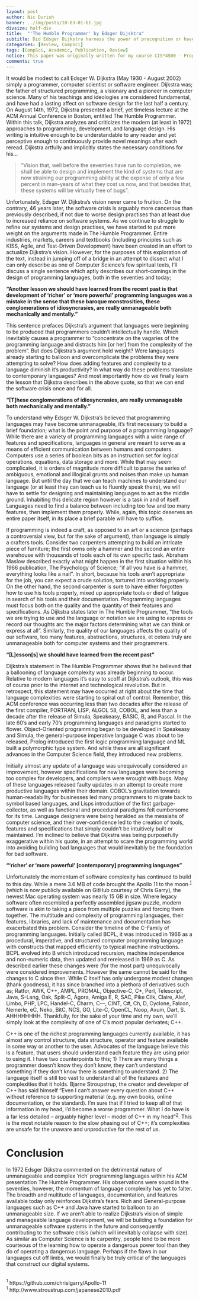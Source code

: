 ```yaml
---
layout: post
author: Nic Durish
banner: ../img/posts/18-03-01-b1.jpg
divsize: half-div
title:  "'The Humble Programmer' by Edsger Dijsktra"
subtitle: Did Edsger Dijkstra harness the power of precognition or have we still not learned from our past mistakes?
categories: [Review, CompSci]
tags: [CompSci, Academic, Publication, Review]
notice: This paper was originally written for my course CIS*4500 - Programming Languages, taken at the University of Guelph. The paper I'm reviewing is a Computer Science Publication by Edsger Dijkstra
comments: true
---
```


It would be modest to call Edsger W. Dijkstra (May 1930 - August 2002) simply a programmer, computer scientist or software engineer. Dijkstra was; the father of structured programming, a visionary and a pioneer in computer science. Many of his teachings and ideologies are considered fundamental, and have had a lasting affect on software design for the last half a century. On August 14th, 1972, Dijkstra presented a brief, yet timeless lecture at the ACM Annual Conference in Boston, entitled The Humble Programmer. Within this talk, Dijkstra analyzes and criticizes the modern (at least in 1972) approaches to programming, development, and language design. His writing is intuitive enough to be understandable to any reader and yet perceptive enough to continuously provide novel meanings after each reread. Dijkstra artfully and implicitly states the necessary conditions for his...
> “Vision that, well before the seventies have run to completion, we shall be able to design and implement the kind of systems that are now straining our programming ability at the expense of only a few percent in man-years of what they cost us now, and that besides that, these systems will be virtually free of bugs”.

Unfortunately, Edsger W. Dijkstra’s vision never came to fruition. On the contrary, 46 years later, the software crisis is arguably more cancerous than previously described, if not due to worse design practises than at least due to increased reliance on software systems. As we continue to struggle to refine our systems and design practises, we have started to put more weight on the arguments made in The Humble Programmer. Entire industries, markets, careers and textbooks (including principles such as KISS, Agile, and Test-Driven Development) have been created in an effort to actualize Dijkstra’s vision. However, for the purposes of this exploration of the text, instead in jumping off of a bridge in an attempt to dissect what I can only describe as one of Computer Science’s few spiritual texts, I’ll discuss a single sentence which aptly describes our short-comings in the design of programming languages, both in the seventies and today;

**“Another lesson we should have learned from the recent past is that development of ‘richer’ or ‘more powerful’ programming languages was a mistake in the sense that these baroque monstrosities, these conglomerations of idiosyncrasies, are really unmanageable both mechanically and mentally.”**

This sentence prefaces Dijkstra’s argument that languages were beginning to be produced that programmers couldn’t intellectually handle. Which inevitably causes a programmer to “concentrate on the vagaries of the programming language and distracts him [or her] from the complexity of the problem”. But does Dijkstra’s argument hold weight? Were languages already starting to balloon and overcomplicate the problems they were attempting to solve? How does adding features and complexity to a language diminish it’s productivity? In what way do these problems translate to contemporary languages? And most importantly how do we finally learn the lesson that Dijkstra describes in the above quote, so that we can end the software crisis once and for all.

**“[T]hese conglomerations of idiosyncrasies, are really unmanageable both mechanically and mentally.”**

To understand why Edsger W. Dijkstra’s believed that programming languages may have become unmanageable, it’s first necessary to build a brief foundation; what is the point and purpose of a programming language? While there are a variety of programming languages with a wide range of features and specifications, languages in general are meant to serve as a means of efficient communication between humans and computers. Computers use a series of boolean bits as an instruction set for logical operations, equations, data storage and more. While that may seem complicated, it is orders of magnitude more difficult to parse the series of ambiguous, emotional and illogical grunts and noises than make up human language. But until the day that we can teach machines to understand our language (or at least they can teach us to fluently speak theirs), we will have to settle for designing and maintaining languages to act as the middle ground. Inhabiting this delicate region however is a task in and of itself. Languages need to find a balance between including too few and too many features, then implement them properly. While, again, this topic deserves an entire paper itself, in its place a brief parable will have to suffice.

If programming is indeed a craft, as opposed to an art or a science (perhaps a controversial view, but for the sake of argument), than language is simply a crafters tools. Consider two carpenters attempting to build an intricate piece of furniture; the first owns only a hammer and the second an entire warehouse with thousands of tools each of its own specific task. Abraham Maslow described exactly what might happen in the first situation within his 1966 publication, The Psychology of Science; "if all you have is a hammer, everything looks like a nail”. In short, because his tools aren’t appropriate for the job, you can expect a crude solution, tortured into working properly. On the other hand, the second carpenter is sure to have either forgotten how to use his tools properly, mixed up appropriate tools or died of fatigue in search of his tools and their documentation. Programming languages must focus both on the quality and the quantity of their features and specifications. As Dijkstra states later in The Humble Programmer, “the tools we are trying to use and the language or notation we are using to express or record our thoughts arc the major factors determining what we can think or express at all”. Similarly, the quality of our languages affects the quality of our software, too many features, abstractions, structures, et cetera truly are unmanageable both for computer systems and their programmers.

**“[L]esson[s] we should have learned from the recent past”**

Dijkstra’s statement in The Humble Programmer shows that he believed that a ballooning of language complexity was already beginning to occur. Relative to modern languages it’s easy to scoff at Dijkstra’s outlook, this was of course prior to the internet and technological revolution. But in retrospect, this statement may have occurred at right about the time that language complexities were starting to spiral out of control. Remember, this ACM conference was occurring less than two decades after the release of the first compiler, FORTRAN, LISP, ALGOL 58, COBOL, and less than a decade after the release of Simula, Speakeasy, BASIC, B, and Pascal. In the late 60’s and early 70’s programming languages and paradigms started to flower. Object-Oriented programming began to be developed in Speakeasy and Simula, the general-purpose imperative language C was about to be released, Prolog introduced the first logic programming language and ML built a polymorphic type system. And while these are all significant advances in the Computer Science field, they introduced new problems.

Initially almost any update of a language was unequivocally considered an improvement, however specifications for new languages were becoming too complex for developers, and compilers were wrought with bugs. Many of these languages released faulty updates in an attempt to create more productive languages within their domain. COBOL’s gravitation towards human-readability for businesses led many programmers to migrate back to symbol based languages, and Lisps introduction of the first garbage-collector, as well as functional and procedural paradigms felt cumbersome for its time. Language designers were being heralded as the messiahs of computer science, and their over-confidence led to the creation of tools, features and specifications that simply couldn’t be intuitively built or maintained. I’m inclined to believe that Dijkstra was being purposefully exaggerative within his quote, in an attempt to scare the programming world into avoiding building bad languages that would inevitably be the foundation for bad software.  

**“‘richer’ or ‘more powerful’ [contemporary] programming languages”**

Unfortunately the momentum of software complexity has continued to build to this day. While a mere 3.6 MB of code brought the Apollo 11 to the moon <sup>[1](#foot1)</sup> (which is now publicly available on GitHub courtesy of Chris Garry), the newest Mac operating system was nearly 15 GB in size. Where legacy software often resembled a perfectly assembled jigsaw puzzle, modern software is akin to taking a piece from multiple puzzles and forcing them together. The multitude and complexity of programming languages, their features, libraries, and lack of maintenance and documentation has exacerbated this problem. Consider the timeline of the C-Family of programming languages. Initially called BCPL, it was introduced in 1966 as a procedural, imperative, and structured computer programming language with constructs that mapped efficiently to typical machine instructions. BCPL evolved into B which introduced recursion, machine independence and non-numeric data, then updated and rereleased in 1969 as C. As described earlier these changes were (for the most part) unequivocally were considered improvements. However the same cannot be said for the changes to C since then. While C itself has only undergone modest changes (thank goodness), it has since branched into a plethora of derivatives such as; Ratfor, AWK, C++, AMPL, PROMAL, Objective-C, C*, Perl, Telescript, Java, S-Lang, Oak, Split-C, Agora, Amiga E, R, SAC, Pike Cilk, Claire, Alef, Limbo, PHP, LPC, Handel-C, Charm, C—, CINT, C#, Ch, D, Cyclone, Falcon, Nemerle, eC, Neko, BitC, NCS, GO, Lite-C, OpenCL, Noop, Axum, Dart, S. AHHHHHHHH. Thankfully, for the sake of your time and my own, we’ll simply look at the complexity of one of C’s most popular derivates; C++.

C++ is one of the richest programming languages currently available, it has almost any control structure, data structure, operator and feature available in some way or another to the user. Advocates of the language believe this is a feature, that users should understand each feature they are using prior to using it. I have two counterpoints to this; 1) There are many things a programmer doesn’t know they don’t know, they can’t understand something if they don’t know there is something to understand. 2) The language itself is still too vast to understand all of the features and complexities that it holds. Bjarne Stroupstrup, the creator and developer of C++ has said himself “Even I can’t answer every question about C++ without reference to supporting material (e.g. my own books, online documentation, or the standard). I’m sure that if I tried to keep all of that information in my head, I’d become a worse programmer. What I do have is a far less detailed – arguably higher level – model of C++ in my head”<sup>[2](#foot2)</sup>. This is the most notable reason to the slow phasing out of C++; it’s complexities are unsafe for the unaware and unproductive for the rest of us.

# Conclusion

In 1972 Edsger Dijkstra commented on the detrimental nature of unmanageable and complex ‘rich’ programming languages within his ACM presentation The Humble Programmer. His observations were sound in the seventies, however, the momentum of language complexity has yet to falter. The breadth and multitude of languages, documentation, and features available today only reinforces Dijkstra’s fears. Rich and General-purpose languages such as C++ and Java have started to balloon to an unmanageable size. If we aren’t able to realize Dijkstra’s vision of simple and manageable language development, we will be building a foundation for unmanageable software systems in the future and consequently contributing to the software crisis (which will inevitably collapse with size). As similar as Computer Science is to carpentry, people tend to be more courteous of the learning how to operate a dangerous power tool than they do of operating a dangerous language. Perhaps if the flaws in our languages cut off limbs, we would finally be truly critical of the languages that construct our digital systems.  

<br>
<a name="fnote1"><sup>1</sup></a> https://github.com/chrislgarry/Apollo-11<br>
<a name="fnote1"><sup>1</sup></a> http://www.stroustrup.com/japanese2010.pdf
